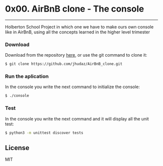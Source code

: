# 0x00. AirBnB clone - The console
---
Holberton School Project in which one we have to make ours own console like in AirBnB, using all the concepts learned in the higher level trimester

###  Download
Download from the repository [here](https://github.com/jhudaz/AirBnB_clone), or use the git command to clone it:
```sh
$ git clone https://github.com/jhudaz/AirBnB_clone.git
```
### Run the aplication
In the console you write the next command to initialize the console:
```sh
$ ./console
```

### Test

In the console you write the next command and it will display all the unit test:

```sh
$ python3 -m unittest discover tests
```

License
----

MIT
